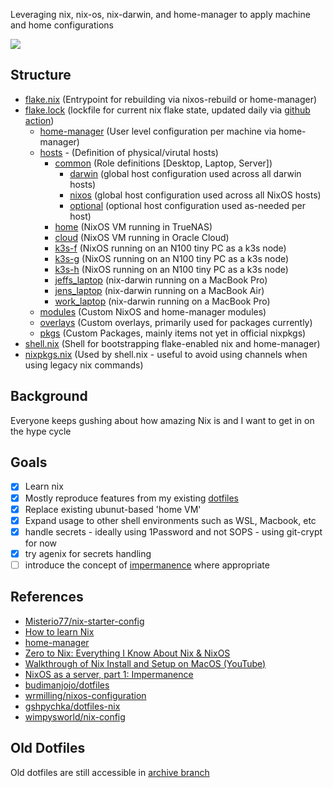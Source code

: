 Leveraging nix, nix-os, nix-darwin, and home-manager to apply machine and home configurations

![](https://imgur.com/ISNnzgN.png)

## Structure

- [flake.nix](flake.nix) (Entrypoint for rebuilding via nixos-rebuild or home-manager)
- [flake.lock](flake.lock) (lockfile for current nix flake state, updated daily via [github action](.github/workflows/main.yml))
  - [home-manager](home-manager) (User level configuration per machine via home-manager)
  - [hosts](hosts/README.md) - (Definition of physical/virutal hosts)
    - [common](hosts/common) (Role definitions [Desktop, Laptop, Server])
      - [darwin](hosts/common/darwin) (global host configuration used across all darwin hosts)
      - [nixos](hosts/common/nixos) (global host configuration used across all NixOS hosts)
      - [optional](hosts/common/optional) (optional host configuration used as-needed per host)
    - [home](hosts/home/README.md) (NixOS VM running in TrueNAS)
    - [cloud](hosts/cloud/README.md) (NixOS VM running in Oracle Cloud)
    - [k3s-f](hosts/k3s-f/README.md) (NixOS running on an N100 tiny PC as a k3s node)
    - [k3s-g](hosts/k3s-g/README.md) (NixOS running on an N100 tiny PC as a k3s node)
    - [k3s-h](hosts/k3s-h/README.md) (NixOS running on an N100 tiny PC as a k3s node)
    - [jeffs_laptop](hosts/jeffs_laptop/README.md) (nix-darwin running on a MacBook Pro)
    - [jens_laptop](hosts/jens_laptop/README.md) (nix-darwin running on a MacBook Air)
    - [work_laptop](hosts/work_laptop/README.md) (nix-darwin running on a MacBook Pro)
  - [modules](modules) (Custom NixOS and home-manager modules)
  - [overlays](overlays) (Custom overlays, primarily used for packages currently)
  - [pkgs](pkgs) (Custom Packages, mainly items not yet in official nixpkgs) 
- [shell.nix](shell.nix) (Shell for bootstrapping flake-enabled nix and home-manager)
- [nixpkgs.nix](nixpkgs.nix) (Used by shell.nix - useful to avoid using channels when using legacy nix commands)

## Background

Everyone keeps gushing about how amazing Nix is and I want to get in on the hype cycle

## Goals

- [x] Learn nix
- [x] Mostly reproduce features from my existing [dotfiles](https://github.com/billimek/dotfiles)
- [x] Replace existing ubunut-based 'home VM'
- [x] Expand usage to other shell environments such as WSL, Macbook, etc
- [x] handle secrets - ideally using 1Password and not SOPS - using git-crypt for now
- [x] try agenix for secrets handling
- [ ] introduce the concept of [impermanence](https://github.com/nix-community/impermanence) where appropriate

## References

- [Misterio77/nix-starter-config](https://github.com/Misterio77/nix-starter-configs)
- [How to learn Nix](https://ianthehenry.com/posts/how-to-learn-nix/)
- [home-manager](https://github.com/nix-community/home-manager)
- [Zero to Nix: Everything I Know About Nix & NixOS](https://chetanbhasin.com/articles/zero-to-nix-everything-i-know-about-nix-nixos)
- [Walkthrough of Nix Install and Setup on MacOS (YouTube)](https://www.youtube.com/watch?v=LE5JR4JcvMg)
- [NixOS as a server, part 1: Impermanence](https://guekka.github.io/nixos-server-1/)
- [budimanjojo/dotfiles](https://github.com/budimanjojo/dotfiles/tree/master/nixos)
- [wrmilling/nixos-configuration](https://github.com/wrmilling/nixos-configuration)
- [gshpychka/dotfiles-nix](https://github.com/gshpychka/dotfiles-nix)
- [wimpysworld/nix-config](https://github.com/wimpysworld/nix-config)

## Old Dotfiles

Old dotfiles are still accessible in [archive branch](https://github.com/billimek/dotfiles/tree/archive)
